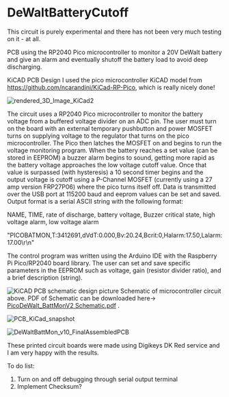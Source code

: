 # DeWaltBatteryCutoff
This circuit is purely experimental and there has not been very much testing on it - at all.

PCB using the RP2040 Pico microcontroller to monitor a 20V DeWalt battery and give an alarm and eventually shutoff the battery load to avoid deep discharging.

KiCAD PCB Design
I used the pico microcontroller KiCAD model from https://github.com/ncarandini/KiCad-RP-Pico, which is really nicely done!

![rendered_3D_Image_KiCad2](https://user-images.githubusercontent.com/5246863/227258527-1c21e073-3548-476d-bcf8-5f23679afacb.png)


The circuit uses a RP2040 Pico microcontroller to monitor the battery voltage from a buffered voltage divider on an ADC pin.  The user must turn on the board with an external temporary pushbutton and power MOSFET turns on supplying voltage to the regulator that turns on the pico microcontroller.  The Pico then latches the MOSFET on and begins to run the voltage monitoring program. When the battery reaches a set value (can be stored in EEPROM) a buzzer alarm begins to sound, getting more rapid as the battery voltage approaches the low voltage cutoff value.  Once that value is surpassed (with hysteresis) a 10 second timer begins and the output voltage is cutoff using a P-Channel MOSFET (currently using a 27 amp version FRP27P06) where the pico turns itself off.  Data is transmitted over the USB port at 115200 baud and eeprom values can be set and saved.  Output format is a serial ASCII string with the following format:

NAME, TIME, rate of discharge, battery voltage, Buzzer critical state, high voltage alarm, low voltage alarm

"PICOBATMON,T:3412691,dVdT:0.000,Bv:20.24,Bcrit:0,Halarm:17.50,Lalarm:17.00\r\n"


The control program was written using the Arduino IDE with the Raspberry Pi Pico/RP2040 board library.  The user can set and save specific parameters in the EEPROM such as voltage, gain (resistor divider ratio), and a brief description (string).

![KiCAD PCB schematic design picture](https://user-images.githubusercontent.com/5246863/227258324-641e7cd4-d8fe-4cab-8b6a-98d318bac2c9.png)
Schematic of microcontroller circuit above.  PDF of Schematic can be downloaded here-> [PicoDeWalt_BattMonV2 Schematic.pdf](https://github.com/jebradshaw/DeWaltBatteryCutoff/files/11053368/PicoDeWalt_BattMonV2.Schematic.pdf)
 .

![PCB_KiCad_snapshot](https://user-images.githubusercontent.com/5246863/227271869-48f692d4-3dae-4e82-ade7-7112839db594.png)

![DeWaltBattMon_v10_FinalAssembledPCB](https://user-images.githubusercontent.com/5246863/227258110-c970e234-fe8f-4f90-9262-9bf4a69d1412.png)


These printed circuit boards were made using Digikeys DK Red service and I am very happy with the results.

 To do list:  
   1. Turn on and off debugging through serial output terminal
   2. Implement Checksum?
